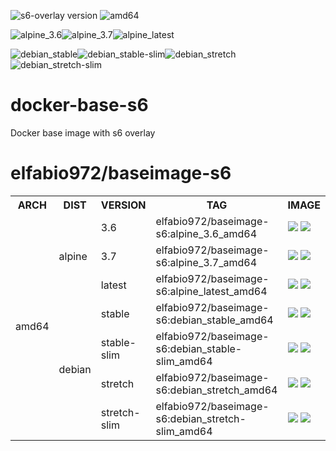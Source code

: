 ![s6-overlay version](https://img.shields.io/badge/s6--overlay-v.21.2.2-blue.svg)
![amd64](https://img.shields.io/badge/arch-amd64-green.svg)

![alpine_3.6](https://img.shields.io/badge/alpine-3.6-lighgrey.svg)![alpine_3.7](https://img.shields.io/badge/alpine-3.7-lighgrey.svg)![alpine_latest](https://img.shields.io/badge/alpine-latest-lighgrey.svg)

![debian_stable](https://img.shields.io/badge/debian-stable-lightgrey.svg)![debian_stable-slim](https://img.shields.io/badge/debian-stable--slim-lightgrey.svg)![debian_stretch](https://img.shields.io/badge/debian-stretch-lightgrey.svg)![debian_stretch-slim](https://img.shields.io/badge/debian-stretch--slim-lightgrey.svg)


# docker-base-s6
Docker base image with s6 overlay


# elfabio972/baseimage-s6

<table>
<tr>
  <th>ARCH</th>
  <th>DIST</th>
  <th>VERSION</th>
  <th>TAG</th>
  <th>IMAGE</th>
</tr>
<tr>
  <td rowspan="7">amd64</td>
  <td rowspan="3">alpine</td>
  <td>3.6</td>
  <td>elfabio972/baseimage-s6:alpine_3.6_amd64</td>
  <td>
    <a href="https://microbadger.com/images/elfabio972/baseimage-s6:alpine_3.6_amd64" title="Get your own image badge on microbadger.com"><img src="https://images.microbadger.com/badges/image/elfabio972/baseimage-s6:alpine_3.6_amd64.svg"></a>
    <a href="https://microbadger.com/images/elfabio972/baseimage-s6:alpine_3.6_amd64" title="Get your own commit badge on microbadger.com"><img src="https://images.microbadger.com/badges/commit/elfabio972/baseimage-s6:alpine_3.6_amd64.svg"></a>
  </td>
</tr>
<tr>
  <td>3.7</td>
  <td>elfabio972/baseimage-s6:alpine_3.7_amd64</td>
  <td>
    <a href="https://microbadger.com/images/elfabio972/baseimage-s6:alpine_3.7_amd64" title="Get your own image badge on microbadger.com"><img src="https://images.microbadger.com/badges/image/elfabio972/baseimage-s6:alpine_3.7_amd64.svg"></a>
    <a href="https://microbadger.com/images/elfabio972/baseimage-s6:alpine_3.7_amd64" title="Get your own commit badge on microbadger.com"><img src="https://images.microbadger.com/badges/commit/elfabio972/baseimage-s6:alpine_3.7_amd64.svg"></a>
  </td>
</tr>
<tr>
  <td>latest</td>
  <td>elfabio972/baseimage-s6:alpine_latest_amd64</td>
  <td>
    <a href="https://microbadger.com/images/elfabio972/baseimage-s6:alpine_latest_amd64" title="Get your own image badge on microbadger.com"><img src="https://images.microbadger.com/badges/image/elfabio972/baseimage-s6:alpine_latest_amd64.svg"></a>
    <a href="https://microbadger.com/images/elfabio972/baseimage-s6:alpine_latest_amd64" title="Get your own commit badge on microbadger.com"><img src="https://images.microbadger.com/badges/commit/elfabio972/baseimage-s6:alpine_latest_amd64.svg"></a>
  </td>
</tr>
<tr>
  <td rowspan="4">debian</td>
  <td>stable</td>
  <td>elfabio972/baseimage-s6:debian_stable_amd64</td>
  <td>
    <a href="https://microbadger.com/images/elfabio972/baseimage-s6:debian_stable_amd64" title="Get your own image badge on microbadger.com"><img src="https://images.microbadger.com/badges/image/elfabio972/baseimage-s6:debian_stable_amd64.svg"></a>
    <a href="https://microbadger.com/images/elfabio972/baseimage-s6:debian_stable_amd64" title="Get your own commit badge on microbadger.com"><img src="https://images.microbadger.com/badges/commit/elfabio972/baseimage-s6:debian_stable_amd64.svg"></a>
  </td>
</tr>
<tr>
  <td>stable-slim</td>
  <td>elfabio972/baseimage-s6:debian_stable-slim_amd64</td>
  <td>
    <a href="https://microbadger.com/images/elfabio972/baseimage-s6:debian_stable-slim_amd64" title="Get your own image badge on microbadger.com"><img src="https://images.microbadger.com/badges/image/elfabio972/baseimage-s6:debian_stable-slim_amd64.svg"></a>
    <a href="https://microbadger.com/images/elfabio972/baseimage-s6:debian_stable-slim_amd64" title="Get your own commit badge on microbadger.com"><img src="https://images.microbadger.com/badges/commit/elfabio972/baseimage-s6:debian_stable-slim_amd64.svg"></a>
  </td>
</tr>
<tr>
  <td>stretch</td>
  <td>elfabio972/baseimage-s6:debian_stretch_amd64</td>
  <td>
    <a href="https://microbadger.com/images/elfabio972/baseimage-s6:debian_stretch_amd64" title="Get your own image badge on microbadger.com"><img src="https://images.microbadger.com/badges/image/elfabio972/baseimage-s6:debian_stretch_amd64.svg"></a>
    <a href="https://microbadger.com/images/elfabio972/baseimage-s6:debian_stretch_amd64" title="Get your own commit badge on microbadger.com"><img src="https://images.microbadger.com/badges/commit/elfabio972/baseimage-s6:debian_stretch_amd64.svg"></a>
  </td>
</tr>
<tr>
  <td>stretch-slim</td>
  <td>elfabio972/baseimage-s6:debian_stretch-slim_amd64</td>
  <td>
    <a href="https://microbadger.com/images/elfabio972/baseimage-s6:debian_stretch-slim_amd64" title="Get your own image badge on microbadger.com"><img src="https://images.microbadger.com/badges/image/elfabio972/baseimage-s6:debian_stretch-slim_amd64.svg"></a>
    <a href="https://microbadger.com/images/elfabio972/baseimage-s6:debian_stretch-slim_amd64" title="Get your own commit badge on microbadger.com"><img src="https://images.microbadger.com/badges/commit/elfabio972/baseimage-s6:debian_stretch-slim_amd64.svg"></a>
  </td>
</tr>
</table>

